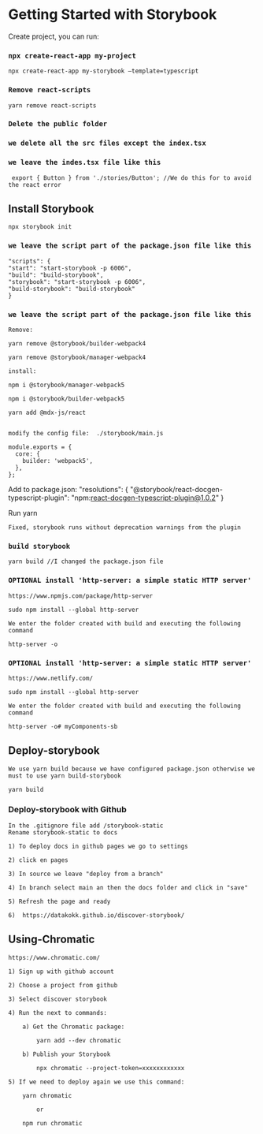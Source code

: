 # Getting Started with Storybook

Create project, you can run:

### `npx create-react-app my-project`
    npx create-react-app my-storybook –template=typescript

### `Remove react-scripts`
    yarn remove react-scripts

### `Delete the public folder`
    
### `we delete all the src files except the index.tsx`

### `we leave the indes.tsx file like this`
     export { Button } from './stories/Button'; //We do this for to avoid the react error

## Install Storybook
    
    npx storybook init

### `we leave the script part of the package.json file like this`

    "scripts": {
    "start": "start-storybook -p 6006",
    "build": "build-storybook",
    "storybook": "start-storybook -p 6006",
    "build-storybook": "build-storybook"
    }

### `we leave the script part of the package.json file like this`

    Remove:

    yarn remove @storybook/builder-webpack4

    yarn remove @storybook/manager-webpack4

    install:

    npm i @storybook/manager-webpack5

    npm i @storybook/builder-webpack5

    yarn add @mdx-js/react


    modify the config file:  ./storybook/main.js

    module.exports = {
      core: {
        builder: 'webpack5',
      },
    };


   Add to package.json:
   "resolutions": {
 	"@storybook/react-docgen-typescript-plugin": "npm:react-docgen-typescript-plugin@1.0.2"
   }

   Run yarn
   
    Fixed, storybook runs without deprecation warnings from the plugin
### `build storybook`

    yarn build //I changed the package.json file

### `OPTIONAL install 'http-server: a simple static HTTP server'`
    
    https://www.npmjs.com/package/http-server

    sudo npm install --global http-server

    We enter the folder created with build and executing the following command

    http-server -o

### `OPTIONAL install 'http-server: a simple static HTTP server'`
    
    https://www.netlify.com/

    sudo npm install --global http-server

    We enter the folder created with build and executing the following command

    http-server -o# myComponents-sb

## Deploy-storybook

    We use yarn build because we have configured package.json otherwise we must to use yarn build-storybook

    yarn build

### Deploy-storybook with Github

    In the .gitignore file add /storybook-static
    Rename storybook-static to docs

    1) To deploy docs in github pages we go to settings
    
    2) click en pages

    3) In source we leave "deploy from a branch"

    4) In branch select main an then the docs folder and click in "save"

    5) Refresh the page and ready

    6)  https://datakokk.github.io/discover-storybook/


## Using-Chromatic

    https://www.chromatic.com/

    1) Sign up with github account

    2) Choose a project from github

    3) Select discover storybook

    4) Run the next to commands:

        a) Get the Chromatic package:

            yarn add --dev chromatic

        b) Publish your Storybook

            npx chromatic --project-token=xxxxxxxxxxxx

    5) If we need to deploy again we use this command:

        yarn chromatic 

            or
        
        npm run chromatic
                                            






